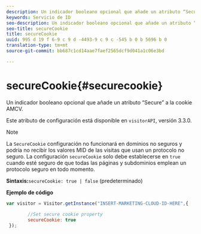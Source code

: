 ```yaml
---
description: Un indicador booleano opcional que añade un atributo “Secure” a la cookie AMCV.
keywords: Servicio de ID
seo-description: Un indicador booleano opcional que añade un atributo “Secure” a la cookie AMCV.
seo-title: secureCookie
title: secureCookie
uuid: 995 d 19 f 6-9 c 9 d -4493-9 c 9 c -545 b 0 b 5696 b 0
translation-type: tm+mt
source-git-commit: bb687c1cd14aae7faef2565dcf9d041a1c06e3bd

---
```



# secureCookie{#securecookie}

Un indicador booleano opcional que añade un atributo “Secure” a la cookie AMCV.

Este atributo de configuración está disponible en `visitorAPI`, versión 3.3.0.

>[!NOTE]
>
>La `SecureCookie` configuración no funcionará en dominios no seguros y podría no recibir los valores MID de las visitas que usan un protocolo no seguro. La configuración `secureCookie` solo debe establecerse en `true` cuando esté seguro de que todas las páginas y subdominios emplean un protocolo seguro en todo momento.

**Sintaxis:**`secureCookie: true | false` (predeterminado)

**Ejemplo de código**

```js
var visitor = Visitor.getInstance("INSERT-MARKETING-CLOUD-ID-HERE",{ 
 
        //Set secure cookie property 
        secureCookie: true 
 });
```

